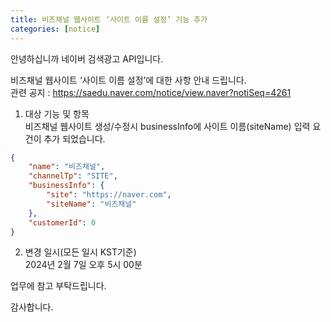 ```yaml
---
title: 비즈채널 웹사이트 ‘사이트 이름 설정’ 기능 추가
categories: [notice]
---
```


안녕하십니까 네이버 검색광고 API입니다. <br>

비즈채널 웹사이트 ‘사이트 이름 설정’에 대한 사항 안내 드립니다.<br>
관련 공지 : https://saedu.naver.com/notice/view.naver?notiSeq=4261  <br>

1. 대상 기능 및 항목<br>
비즈채널 웹사이트 생성/수정시 businessInfo에 사이트 이름(siteName) 입력 요건이 추가 되었습니다.  <br> 

```json
{
    "name": "비즈채널",
    "channelTp": "SITE",
    "businessInfo": {
        "site": "https://naver.com",
        "siteName": "비즈채널"
    },
    "customerId": 0
}
```

2. 변경 일시(모든 일시 KST기준)<br>
2024년 2월 7일 오후 5시 00분

업무에 참고 부탁드립니다.<br>

감사합니다. <br>
